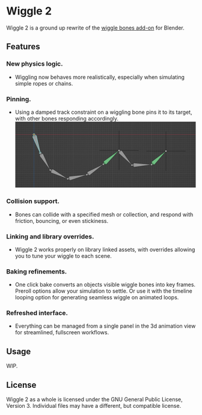 <!--
Keep this document short & concise,
linking to external resources instead of including content in-line.
See 'release/text/readme.html' for the end user read-me.
-->

# Wiggle 2

Wiggle 2 is a ground up rewrite of the [wiggle bones add-on](https://github.com/shteeve3d/blender-wiggle) for Blender.

## Features

### New physics logic.
- Wiggling now behaves more realistically, especially when simulating simple ropes or chains.

### Pinning.
- Using a damped track constraint on a wiggling bone pins it to its target, with other bones responding accordingly.
!["Pinning"](/images/pinning.png?raw=true "Pinning")

### Collision support.
- Bones can collide with a specified mesh or collection, and respond with friction, bouncing, or even stickiness.

### Linking and library overrides.
- Wiggle 2 works properly on library linked assets, with overrides allowing you to tune your wiggle to each scene.

### Baking refinements.
- One click bake converts an objects visible wiggle bones into key frames. Preroll options allow your simulation to settle. Or use it with the timeline looping option for generating seamless wiggle on animated loops. 

### Refreshed interface.
- Everything can be managed from a single panel in the 3d animation view for streamlined, fullscreen workflows.

## Usage
WIP.

License
-------

Wiggle 2 as a whole is licensed under the GNU General Public License, Version 3.
Individual files may have a different, but compatible license.
